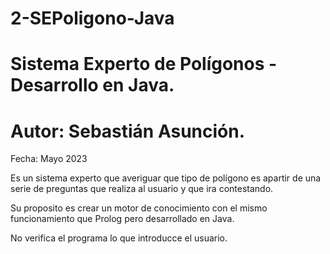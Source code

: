 # 2-SEPoligono-Java 
# Sistema Experto de Polígonos - Desarrollo en Java.


# Autor:  Sebastián Asunción.

Fecha:  Mayo 2023


Es un sistema experto que averiguar que tipo de polígono es apartir de una serie de preguntas que realiza al usuario y que ira contestando.

Su proposito es crear un motor de conocimiento con el mismo funcionamiento que Prolog pero desarrollado en Java.

No verifica el programa lo que introducce el usuario.
